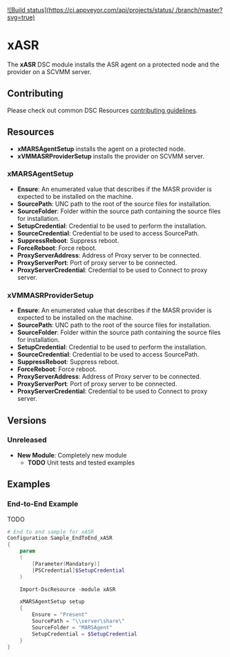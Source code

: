 [![Build status](https://ci.appveyor.com/api/projects/status/ /branch/master?svg=true)](https://ci.appveyor.com/project/PowerShell/xASR/branch/master)

# xASR

The **xASR** DSC module installs the ASR agent on a protected node and the provider on a SCVMM server. 

## Contributing
Please check out common DSC Resources [contributing guidelines](https://github.com/PowerShell/DscResource.Kit/blob/master/CONTRIBUTING.md).


## Resources

* **xMARSAgentSetup** installs the agent on a protected node.
* **xVMMASRProviderSetup** installs the provider on SCVMM server. 

### xMARSAgentSetup

* **Ensure**: An enumerated value that describes if the MASR provider is expected to be installed on the machine.
* **SourcePath**: UNC path to the root of the source files for installation. 
* **SourceFolder**: Folder within the source path containing the source files for installation.
* **SetupCredential**: Credential to be used to perform the installation.
* **SourceCredential**: Credential to be used to access SourcePath.
* **SuppressReboot**: Suppress reboot.
* **ForceReboot**: Force reboot.
* **ProxyServerAddress**: Address of Proxy server to be connected.
* **ProxyServerPort**: Port of proxy server to be connected.
* **ProxyServerCredential**: Credential to be used to Connect to proxy server.

### xVMMASRProviderSetup

* **Ensure**: An enumerated value that describes if the MASR provider is expected to be installed on the machine. 
* **SourcePath**: UNC path to the root of the source files for installation.
* **SourceFolder**: Folder within the source path containing the source files for installation.
* **SetupCredential**: Credential to be used to perform the installation.
* **SourceCredential**: Credential to be used to access SourcePath.
* **SuppressReboot**: Suppress reboot.
* **ForceReboot**: Force reboot.
* **ProxyServerAddress**: Address of Proxy server to be connected.
* **ProxyServerPort**: Port of proxy server to be connected.
* **ProxyServerCredential**: Credential to be used to Connect to proxy server.

## Versions

### Unreleased
* **New Module**: Completely new module
  * **TODO** Unit tests and tested examples

## Examples

### End-to-End Example

TODO

```powershell
# End to end sample for xASR
Configuration Sample_EndToEnd_xASR
{
    param
    (
        [Parameter(Mandatory)]
        [PSCredential]$SetupCredential
    )

    Import-DscResource -module xASR

    xMARSAgentSetup setup
    {
        Ensure = "Present"      
        SourcePath = "\\server\share\"
        SourceFolder = "MARSAgent"
        SetupCredential = $SetupCredential
    }
}
```
